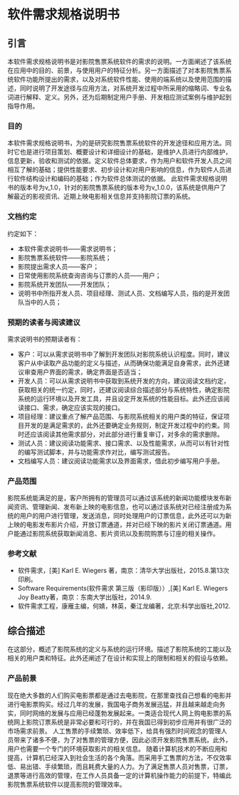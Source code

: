 # 软件需求规格说明书

## 引言

本软件需求规格说明书是对影院售票系统软件的需求的说明。一方面阐述了该系统在应用中的目的、前景，与使用用户的特征分析。另一方面描述了对本影院售票系统软件功能所提出的需求，以及对系统软件性能、使用的端系统以及使用范围的描述，同时说明了开发途径与应用方法，对系统开发过程中所采用的缩略词、专业名词进行解释、定义。另外，还为后期制定用户手册、开发相应测试案例与维护起到指导作用。

### 目的

本软件需求规格说明书，为的是研究影院售票系统软件的开发途径和应用方法。同时它也是进行项目策划、概要设计和详细设计的基础，是维护人员进行内部维护，信息更新，验收和测试的依据。定义软件总体要求，作为用户和软件开发人员之间相互了解的基础；提供性能要求、初步设计和对用户影响的信息，作为软件人员进行软件结构设计和编码的基础；作为软件总体测试的依据。
此软件需求规格说明书的版本号为v_1.0，针对的影院售票系统的版本号为v_1.0.0，该系统是供用户了解最近的影视资讯、近期上映电影相关信息并支持影院订票的系统。

### 文档约定

约定如下：
* 本软件需求说明书——需求说明书；
* 影院售票系统软件——影院系统；
* 影院提出需求人员——客户；
* 日常使用影院系统查询咨询与订票的人员——用户；
* 影院系统开发团队——开发团队；
* 说明书中所指开发人员、项目经理、测试人员、文档编写人员，指的是开发团队当中的人员；

### 预期的读者与阅读建议

需求说明书的预期读者有：
* 客户：可以从需求说明书中了解到开发团队对影院系统认识程度。同时，建议客户从中读取产品功能的定义与描述，从而确保功能满足自身需求，此外还建议审查用户界面的需求，确定界面是否适当；
* 开发人员：可以从需求说明书中获取到系统开发的方向，建议阅读文档约定，获取相关的统一约定，同时，还建议阅读综合描述部分与系统特性，确定影院系统的运行环境以及开发工具，并且设定开发系统的性能目标。此外还应该阅读接口、需求，确定应该实现的接口。
* 项目经理：建议重点了解产品范围、与影院系统相关的用户类的特征，保证项目开发的是满足需求的，此外还要确定业务规则，制定开发过程中的约束。同时还应该阅读其他需求部分，对此部分进行重复审订，对多余的需求删除。
* 测试人员：建议阅读功能需求、接口需求、以及性能需求，从而可以有针对性的编写测试脚本，并与功能需求作对比，编写测试报告。
* 文档编写人员：建议阅读功能需求以及界面需求，借此初步编写用户手册。

### 产品范围

影院系统能满足的是，客户所拥有的管理员可以通过该系统的新闻功能模块发布新闻资讯、管理新闻、发布新上映的电影信息，也可以通过该系统对已经注册成为系统的用户的用户进行管理，发送消息，同时处理用户的订票信息，此外还可以为新上映的电影发布影片介绍，开放订票通道，并对已经下映的影片关闭订票通道。用户能通过影院系统获取新闻消息、影片资讯以及影院购票与订座的相关操作。

### 参考文献

* 软件需求，[美] Karl E. Wiegers 著，南京：清华大学出版社，2015.8.第13次印刷。
* Software Requirements(软件需求  第三版（影印版））,[美] Karl E. Wiegers Joy Beatty著，南京：东南大学出版社，2014.9.
* 软件需求工程，康雁主编，何婧，林英，秦江龙编著，北京:科学出版社,2012.

## 综合描述

在这部分，概述了影院系统的定义与系统的运行环境。描述了影院系统的工能以及相关的用户类和特征。此外还阐述了在设计和实现上的限制和相关的假设与依赖。

### 产品前景

现在绝大多数的人们购买电影票都是通过去电影院，在那里查找自己想看的电影并进行电影票购买。经过几年的发展，我国电子商务发展迅猛，并且越来越走向务实，同时网络的发展与应用已经蓬勃发展起来。一类适合现代人网上购电影票的系统网上影院订票系统是非常必要和可行的，并在我国已得到初步应用并有很广泛的市场需求前景。
人工售票的手续繁琐、效率低下，给具有强烈时间观念的管理人员带来了诸多不便，为了对售票的管理方便，因此必须开发影院售票系统。此外，用户也需要一个专门的环境获取影片的相关信息。
随着计算机技术的不断应用和提高，计算机已经深入到社会生活的各个角落。而采用手工售票的方法，不仅效率低、易出错、手续繁琐，而且耗费大量的人力。为了满足售票人员对售票，订票，退票等进行高效的管理，在工作人员具备一定的计算机操作能力的前提下，特编此影院售票系统软件以提高影院的管理效率。
